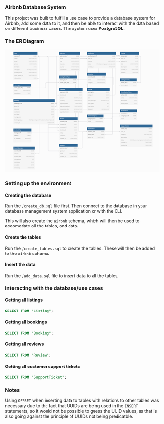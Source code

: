 ### Airbnb Database System

This project was built to fulfill a use case to provide a database system for Airbnb, add some data to it, and then be able to interact with the data based on different business cases. The system uses **PostgreSQL**.

### The ER Diagram

<img src="./assets/erdiagram.png" />

### Setting up the environment

#### Creating the database

Run the `/create_db.sql` file first. Then connect to the database in your database management system application or with the CLI.

This will also create the `airbnb` schema, which will then be used to accomodate all the tables, and data.

#### Create the tables

Run the `/create_tables.sql` to create the tables. These will then be added to the `airbnb` schema. 

#### Insert the data

Run the `/add_data.sql` file to insert data to all the tables. 

### Interacting with the database/use cases

#### Getting all listings

```sql
SELECT FROM "Listing";
```

#### Getting all bookings

```sql
SELECT FROM "Booking";
```

#### Getting all reviews

```sql
SELECT FROM "Review";
```

#### Getting all customer support tickets

```sql
SELECT FROM "SupportTicket";
```
### Notes

Using `OFFSET` when inserting data to tables with relations to other tables was necessary due to the fact that UUIDs are being used in the `INSERT` statements, so it would not be possible to guess the UUID values, as that is also going against the principle of UUIDs not being predicatble.

